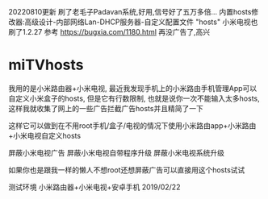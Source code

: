 20220810更新
刷了老毛子Padavan系统,好用,信号好了五万多倍...
内置hosts修改器:高级设计-内部网络Lan-DHCP服务器-自定义配置文件 "hosts"
小米电视也刷了1.2.27 参考 https://bugxia.com/1180.html
再没广告了,高兴


# miTVhosts

我用的是小米路由器+小米电视, 最近我发现手机上的小米路由手机管理App可以自定义小米盒子的hosts, 但是它有行数限制, 也就是说你一次不能输入太多hosts, 这样我就收集了网上的一些广告拦截广告hosts并且精简了一下

这样它可以做到在不用root手机/盒子/电视的情况下使用小米路由app+小米路由+小米电视自定义hosts

  屏蔽小米电视广告
  屏蔽小米电视自带程序升级
  屏蔽小米电视系统升级

如果你也是跟我一样的懒人不想root还想屏蔽广告可以直接用这个hosts试试

测试环境
小米路由器+小米电视+安卓手机
2019/02/22

